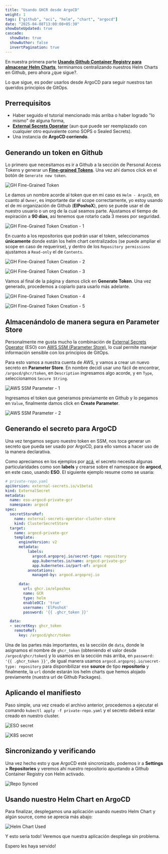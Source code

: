 ```yaml
---
title: "Usando GHCR desde ArgoCD"
weight: 1
tags: ["github", "oci", "helm", "chart", "argocd"]
date: "2025-04-08T13:00:00+05:30"
showDateUpdated: true
cascade:
  showDate: true
  showAuthor: false
  invertPagination: true
---
```


En nuestra primera parte [**Usando Github Container Registry para almacenar Helm Charts**](https://elposhox.dev/posts/ghcr-helm-charts/), terminamos centralizando nuestros Helm Charts en Github, pero ahora ¿que sigue?.

Lo que sigue, es poder usarlos desde ArgoCD para seguir nuestros tan queridos principios de GitOps.

## Prerrequisitos
- Haber seguido el tutorial mencionado más arriba o haber logrado "lo mismo" de alguna forma,
- **[External Secrets Operator](https://external-secrets.io/latest/)** (aun que puede ser reemplazado con cualquier otro equivalente como SOPS o Sealed Secrets).
- Una instancia de **ArgoCD corriendo**.

## Generando un token en Github
Lo primero que necesitamos es ir a Github a la sección de Personal Access Tokens y generar un [**Fine-grained Tokens**](https://github.com/settings/personal-access-tokens). Una vez ahí damos click en el botón de `Generate new token`.

![GH Fine-Grained Token](fine-grained-token.png "Sección de Fine-grained Tokens")


Le damos un nombre acorde al token que en mi caso es `Helm - ArgoCD`, en cuanto al `Owner`, es importante dar el scope correctamente, yo estoy usando el de mi organización de Github (**ElPoshoX**), pero se puede usar el de nuestro usuario o un org de la cual seamos parte. Ajustamos el tiempo de expiración a **90 días**, así tenemos que rotarlo cada 3 meses por seguridad.

![GH Fine-Grained Token Creation - 1](new-token-one.png "Nuevo Fine-grained Token - Parte 1")

En cuanto a los repositorios que podrán usar el token, seleccionamos **únicamente** donde están los helm chart centralizados (se puede ampliar el scope en caso de requerirse), y dentro de los `Repository permissions` ajustamos a `Read-only` el de `Contents`.

![GH Fine-Grained Token Creation - 2](new-token-two.png "Nuevo Fine-grained Token - Parte 2")

![GH Fine-Grained Token Creation - 3](new-token-three.png "Nuevo Fine-grained Token - Parte 3")

Vamos al final de la página y damos click en **Generate Token**. Una vez generado, procedemos a copiarlo para usarlo más adelante.

![GH Fine-Grained Token Creation - 4](new-token-four.png "Nuevo Fine-grained Token - Parte 4")

![GH Fine-Grained Token Creation - 5](new-token-five.png "Nuevo Fine-grained Token - Parte 5")


## Almacenándolo de manera segura en Parameter Store
Personalmente me gusta mucho la combinación de [External Secrets Operator](https://external-secrets.io/latest/) (ESO) con [AWS SSM (Parameter Store)](https://docs.aws.amazon.com/systems-manager/latest/userguide/systems-manager-parameter-store.html), lo cual permite manejar información sensible con los principios de GitOps.

Para esto vamos a nuestra cuenta de AWS, y vamos a crear un nuevo secreto en **Parameter Store**. En nombre decidí usar uno fácil de encontrar, `/argocd/ghcr/token`, en `Description` ingresamos algo acorde, y en `Type`, seleccionamos `Secure String`.

![AWS SSM Parameter - 1](ssm-one.png "Agregando parametro a SSM - Parte 1")

Ingresamos el token que generamos previamente en Github y lo pegamos en `Value`, finalmente damos click en **Create Parameter**.

![AWS SSM Parameter - 2](ssm-two.png "Agregando parametro a SSM - Parte 2")

## Generando el secreto para ArgoCD
Una vez tengamos seguro nuestro token en SSM, nos toca generar un secreto que pueda ser usado por ArgoCD, para ello vamos a hacer uso de la manera declarativa.

Como apreciamos en los ejemplos por [acá](https://argo-cd.readthedocs.io/en/stable/operator-manual/argocd-repo-creds-yaml/), el secreto necesita algunas particularidades como son **labels** y crearse sobre el namespace de **argocd**, en este caso, usando **ESO**. El siguiente ejemplo resume como se usaría:

````yaml
# private-repo.yaml
apiVersion: external-secrets.io/v1beta1
kind: ExternalSecret
metadata:
  name: eso-argocd-private-gcr
  namespace: argocd
spec:
  secretStoreRef:
    name: external-secrets-operator-cluster-store
    kind: ClusterSecretStore
  target:
    name: argocd-private-gcr
    template:
      engineVersion: v2
      metadata:
          labels:
            argocd.argoproj.io/secret-type: repository
            app.kubernetes.io/name: argocd-private-gcr
            app.kubernetes.io/part-of: argocd
          annotations:
            managed-by: argocd.argoproj.io

      data:
        url: ghcr.io/elposhox
        name: GCR
        type: helm
        enableOCI: 'true'
        username: 'ElPoshoX'
        password: '{{ .ghcr_token }}'

  data:
  - secretKey: ghcr_token
    remoteRef:
      key: /argocd/ghcr/token
````

Una de las partes más importantes, es la sección de `data`, donde le asignamos el nombre de `ghcr_token` (obteniendo el valor desde `/argocd/ghcr/token`) y lo usamos en la sección más arriba, en `password: '{{ .ghcr_token }}'`,  de igual manera usamos `argocd.argoproj.io/secret-type: repository` para disponibilizar ese **source** de tipo **repositorio** y finalmente, la `url` donde estarán los helm charts que hemos alojado previamente (nuestra url de Github Packages).

## Aplicando el manifiesto
Paso simple, una vez creado el archivo anterior, procedemos a ejecutar el comando `kubectl apply -f private-repo.yaml` y el secreto deberá estar creado en nuestro cluster.

![ESO secret](eso-secret.png "Secreto ESO sincronizado")

![K8S secret](k8s-secret.png "Secreto K8S creado")

## Sincronizando y verificando
Una vez hecho esto y que ArgoCD esté sincronizado, podemos ir a **Settings > Repositories** y veremos ahí nuestro repositorio apuntando a Github Container Registry con Helm activado.

![Repo Synced](repo-synced.png "Repositorio Helm Chart enlazado")

## Usando nuestro Helm Chart en ArgoCD
Para finalizar, desplegamos una aplicación usando nuestro Helm Chart y algún source, como se aprecia más abajo:

![Helm Chart Used](helm-chart-used.png "Despliegue de aplicación usando el Helm Chart")

Y esto sería todo! Veremos que nuestra aplicación despliega sin problema.

Espero les haya servido!